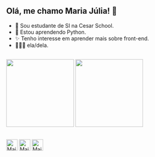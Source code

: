## Olá, me chamo Maria Júlia! 👋
- 🌠 Sou estudante de SI na Cesar School.
- 🌱 Estou aprendendo Python.
- ✨ Tenho interesse em aprender mais sobre front-end.
- 👩🏻‍💻 ela/dela.
##

  <div>
    <img height="180em" src="https://github-readme-stats.vercel.app/api?username=mmajumagalhaes&show_icons=true&theme=radical"/>
    <img height="180em" src="https://github-readme-stats.vercel.app/api/top-langs/?username=mmajumagalhaes&layout=donut&theme=radical"/>
  </div>
  
##
  <div>
    <img align ="center" alt="Maju-HTML" height="30" widght="40" src="https://cdn.jsdelivr.net/gh/devicons/devicon@latest/icons/html5/html5-original.svg"/>
    <img align ="center" alt="Maju-CSS" height="30" widght="40" src="https://cdn.jsdelivr.net/gh/devicons/devicon@latest/icons/css3/css3-original.svg"/>
    <img align ="center" alt="Maju-Python" height="30" widght="40" src="https://cdn.jsdelivr.net/gh/devicons/devicon@latest/icons/python/python-original.svg" />
  </div>
